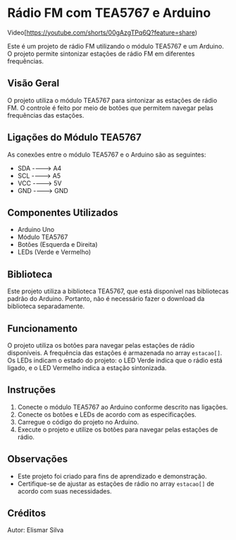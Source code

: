 # Rádio FM com TEA5767 e Arduino

Video[https://youtube.com/shorts/00gAzgTPq6Q?feature=share)

Este é um projeto de rádio FM utilizando o módulo TEA5767 e um Arduino. O projeto permite sintonizar estações de rádio FM em diferentes frequências.

## Visão Geral

O projeto utiliza o módulo TEA5767 para sintonizar as estações de rádio FM. O controle é feito por meio de botões que permitem navegar pelas frequências das estações.

## Ligações do Módulo TEA5767

As conexões entre o módulo TEA5767 e o Arduino são as seguintes:

- SDA ----> A4
- SCL ----> A5
- VCC ----> 5V
- GND ----> GND

## Componentes Utilizados

- Arduino Uno
- Módulo TEA5767
- Botões (Esquerda e Direita)
- LEDs (Verde e Vermelho)

## Biblioteca

Este projeto utiliza a biblioteca TEA5767, que está disponível nas bibliotecas padrão do Arduino. Portanto, não é necessário fazer o download da biblioteca separadamente.

## Funcionamento

O projeto utiliza os botões para navegar pelas estações de rádio disponíveis. A frequência das estações é armazenada no array `estacao[]`. Os LEDs indicam o estado do projeto: o LED Verde indica que o rádio está ligado, e o LED Vermelho indica a estação sintonizada.

## Instruções

1. Conecte o módulo TEA5767 ao Arduino conforme descrito nas ligações.
2. Conecte os botões e LEDs de acordo com as especificações.
3. Carregue o código do projeto no Arduino.
4. Execute o projeto e utilize os botões para navegar pelas estações de rádio.

## Observações

- Este projeto foi criado para fins de aprendizado e demonstração.
- Certifique-se de ajustar as estações de rádio no array `estacao[]` de acordo com suas necessidades.

## Créditos

Autor: Elismar Silva
